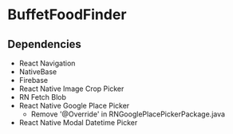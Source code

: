 # BuffetFoodFinder

## Dependencies
- React Navigation
- NativeBase
- Firebase
- React Native Image Crop Picker
- RN Fetch Blob
- React Native Google Place Picker
	- Remove '@Override' in RNGooglePlacePickerPackage.java
- React Native Modal Datetime Picker